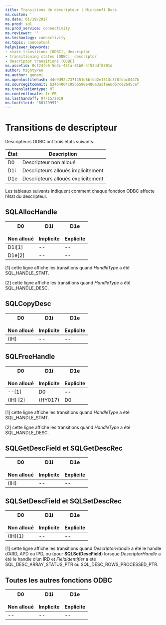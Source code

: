 ```yaml
---
title: Transitions de descripteur | Microsoft Docs
ms.custom: ''
ms.date: 01/19/2017
ms.prod: sql
ms.prod_service: connectivity
ms.reviewer: ''
ms.technology: connectivity
ms.topic: conceptual
helpviewer_keywords:
- state transitions [ODBC], descriptor
- transitioning states [ODBC], descriptor
- descriptor transitions [ODBC]
ms.assetid: 0cf24fe6-5e3c-45fa-81b8-4f52ddf8501d
author: MightyPen
ms.author: genemi
ms.openlocfilehash: 44e9d92c7371451d6bfdd2e1513c3f8fdac8447b
ms.sourcegitcommit: b2464064c0566590e486a3aafae6d67ce2645cef
ms.translationtype: MT
ms.contentlocale: fr-FR
ms.lasthandoff: 07/15/2019
ms.locfileid: "68129997"
---
```

# <a name="descriptor-transitions"></a>Transitions de descripteur
Descripteurs ODBC ont trois états suivants.  
  
|État|Description|  
|-----------|-----------------|  
|D0|Descripteur non alloué|  
|D1i|Descripteurs alloués implicitement|  
|D1e|Descripteurs alloués explicitement|  
  
 Les tableaux suivants indiquent comment chaque fonction ODBC affecte l’état du descripteur.  
  
## <a name="sqlallochandle"></a>SQLAllocHandle  
  
|D0<br /><br /> Non alloué|D1i<br /><br /> Implicite|D1e<br /><br /> Explicite|  
|------------------------|----------------------|----------------------|  
|D1i[1]|--|--|  
|D1e[2]|--|--|  
  
 [1] cette ligne affiche les transitions quand *HandleType* a été SQL_HANDLE_STMT.  
  
 [2] cette ligne affiche les transitions quand *HandleType* a été SQL_HANDLE_DESC.  
  
## <a name="sqlcopydesc"></a>SQLCopyDesc  
  
|D0<br /><br /> Non alloué|D1i<br /><br /> Implicite|D1e<br /><br /> Explicite|  
|------------------------|----------------------|----------------------|  
|(IH)|--|--|  
  
## <a name="sqlfreehandle"></a>SQLFreeHandle  
  
|D0<br /><br /> Non alloué|D1i<br /><br /> Implicite|D1e<br /><br /> Explicite|  
|------------------------|----------------------|----------------------|  
|--[1]|D0|--|  
|(IH) [2]|(HY017)|D0|  
  
 [1] cette ligne affiche les transitions quand *HandleType* a été SQL_HANDLE_STMT.  
  
 [2] cette ligne affiche les transitions quand *HandleType* a été SQL_HANDLE_DESC.  
  
## <a name="sqlgetdescfield-and-sqlgetdescrec"></a>SQLGetDescField et SQLGetDescRec  
  
|D0<br /><br /> Non alloué|D1i<br /><br /> Implicite|D1e<br /><br /> Explicite|  
|------------------------|----------------------|----------------------|  
|(IH)|--|--|  
  
## <a name="sqlsetdescfield-and-sqlsetdescrec"></a>SQLSetDescField et SQLSetDescRec  
  
|D0<br /><br /> Non alloué|D1i<br /><br /> Implicite|D1e<br /><br /> Explicite|  
|------------------------|----------------------|----------------------|  
|(IH)[1]|--|--|  
  
 [1] cette ligne affiche les transitions quand *DescriptorHandle* a été le handle d’ARD, APD ou IPD, ou (pour **SQLSetDescField**) lorsque *DescriptorHandle* a été le handle d’un IRD et *FieldIdentifier* a été SQL_DESC_ARRAY_STATUS_PTR ou SQL_DESC_ROWS_PROCESSED_PTR.  
  
## <a name="all-other-odbc-functions"></a>Toutes les autres fonctions ODBC  
  
|D0<br /><br /> Non alloué|D1i<br /><br /> Implicite|D1e<br /><br /> Explicite|  
|------------------------|----------------------|----------------------|  
|--|--|--|
